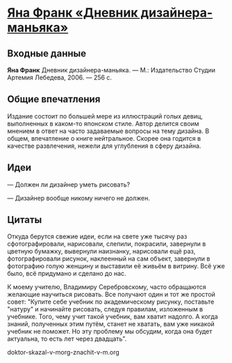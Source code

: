 # [Яна Франк «Дневник дизайнера-маньяка»](http://vk.com/@ip.biblioworm-yana-frank-dnevnik-dizainera-manyaka)

## Входные данные

**Яна Франк** Дневник дизайнера-маньяка. — М.: Издательство Студии Артемия Лебедева, 2006. — 256 с.


## Общие впечатления

Издание состоит по большей мере из иллюстраций голых девиц, выполненных в каком-то японском стиле.
Автор делится своим мнением в ответ на часто задаваемые вопросы на тему дизайна.
В общем, впечатление о книге нейтральное.
Скорее она годится в качестве развлечения, нежели для углубления в сферу дизайна.


## Идеи

— Должен ли дизайнер уметь рисовать?

— Дизайнер вообще никому ничего не должен.


## Цитаты

Откуда берутся свежие идеи, если на свете уже тысячу раз сфотографировали, нарисовали, слепили, покрасили, завернули в цветную бумажку, вывернули наизнанку, нарисовали ещё раз, фотографировали рисунок, наклеенный на сам объект, завернули в фотографию голую женщину и выставили её живьём в витрину.
Всё уже было, всё придумано и сделано до нас.

К моему учителю, Владимиру Серебровскому, часто обращаются желающие научиться рисовать.
Все получают один и тот же простой совет: "Купите себе учебник по академическому рисунку, поставьте "натуру" и начинайте рисовать, следуя правилам, изложенным в учебнике.
Того, чему учит такой учебник, вам хватит надолго.
А когда знаний, полученных этим путём, станет не хватать, вам уже никакой учебник не поможет.
Но эту проблему мы обсудим, когда она будет актуальна, то есть лет через двадцать".

doktor-skazal-v-morg-znachit-v-m.org